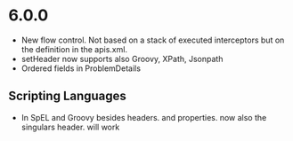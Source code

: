 # 6.0.0

- New flow control. Not based on a stack of executed interceptors but on the definition in the apis.xml.
- setHeader now supports also Groovy, XPath, Jsonpath
- Ordered fields in ProblemDetails

## Scripting Languages

- In SpEL and Groovy besides headers. and properties. now also the singulars header. will work